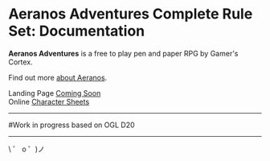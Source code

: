 # Aeranos Adventures Complete Rule Set: Documentation

**Aeranos Adventures** is a free to play pen and paper RPG by Gamer's Cortex.

Find out more [about Aeranos]().

Landing Page [Coming Soon]()<br>
Online [Character Sheets](#)

---

#Work in progress
based on OGL D20

---

\ ゜ o ゜)ノ
